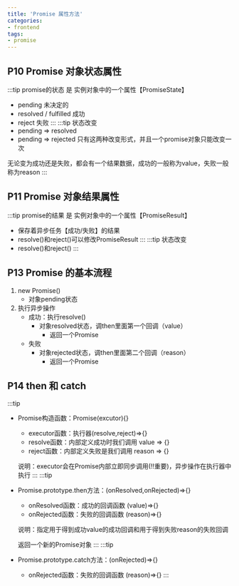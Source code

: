 ```yaml
---
title: 'Promise 属性方法'
categories:
- frontend
tags:
- promise
---
```


## P10 Promise 对象状态属性
:::tip
promise的状态 是 实例对象中的一个属性【PromiseState】
* pending   未决定的
* resolved / fulfilled  成功
* reject    失败
:::
:::tip
状态改变
* pending => resolved
* pending => rejected
只有这两种改变形式，并且一个promise对象只能改变一次

无论变为成功还是失败，都会有一个结果数据，成功的一般称为value，失败一般称为reason
:::

## P11 Promise 对象结果属性
:::tip
promise的结果 是 实例对象中的一个属性【PromiseResult】
* 保存着异步任务【成功/失败】的结果
* resolve()和reject()可以修改PromiseResult
:::
:::tip
状态改变
* resolve()和reject()
:::


## P13 Promise 的基本流程
1. new Promise()
    * 对象pending状态
2. 执行异步操作
    * 成功：执行resolve()
        * 对象resolved状态，调then里面第一个回调（value）
            * 返回一个Promise
    * 失败
        * 对象rejected状态，调then里面第二个回调（reason）
            * 返回一个Promise

## P14 then 和 catch
:::tip
* Promise构造函数：Promise(excutor){}
    * executor函数：执行器(resolve,reject)=>{}
    * resolve函数：内部定义成功时我们调用 value => {}
    * reject函数：内部定义失败是我们调用 reason => {}
 
    说明：executor会在Promise内部立即同步调用(!!重要)，异步操作在执行器中执行
:::
:::tip
* Promise.prototype.then方法：(onResolved,onRejected)=>{}
    * onResolved函数：成功的回调函数 (value)=>{}
    * onRejected函数：失败的回调函数 (reason)=>{}
 
    说明：指定用于得到成功value的成功回调和用于得到失败reason的失败回调
    
    返回一个新的Promise对象
:::
:::tip
* Promise.prototype.catch方法：(onRejected)=>{}
    * onRejected函数：失败的回调函数 (reason)=>{}
:::